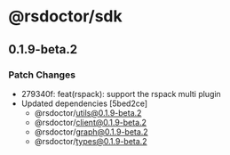 # @rsdoctor/sdk

## 0.1.9-beta.2

### Patch Changes

- 279340f: feat(rspack): support the rspack multi plugin
- Updated dependencies [5bed2ce]
  - @rsdoctor/utils@0.1.9-beta.2
  - @rsdoctor/client@0.1.9-beta.2
  - @rsdoctor/graph@0.1.9-beta.2
  - @rsdoctor/types@0.1.9-beta.2
